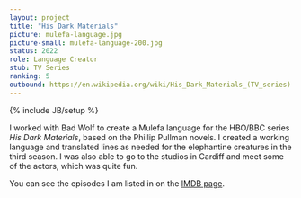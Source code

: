 ```yaml
---
layout: project
title: "His Dark Materials"
picture: mulefa-language.jpg
picture-small: mulefa-language-200.jpg
status: 2022
role: Language Creator
stub: TV Series
ranking: 5
outbound: https://en.wikipedia.org/wiki/His_Dark_Materials_(TV_series)
---
```

{% include JB/setup %}

I worked with Bad Wolf to create a Mulefa language for the HBO/BBC series _His Dark Materials_, based on the Phillip Pullman novels. I created a working language and translated lines as needed for the elephantine creatures in the third season. I was also able to go to the studios in Cardiff and meet some of the actors, which was quite fun.

You can see the episodes I am listed in on the [IMDB page](https://www.imdb.com/name/nm14473746/).
